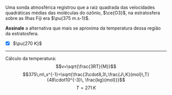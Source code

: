 Uma sonda atmosférica registrou que a raiz quadrada das velocidades quadráticas médias das moléculas do ozônio, $\ce{O3}$, na estratosfera sobre as Ilhas Fiji era $\pu{375 m.s-1}$.

**Assinale** a alternativa que mais se aproxima da temperatura dessa região da estratosfera.

- [x] $\pu{270 K}$

---

Cálculo da temperatura:
$$v=\sqrt{\frac{3RT}{M}}$$
$$375\,m\,s^{-1}=\sqrt{\frac{3\cdot8,3\,\frac{J\,K}{mol}\,T}{48\cdot10^{-3}\, \frac{kg}{mol}}}$$
$$T=271\,K$$
